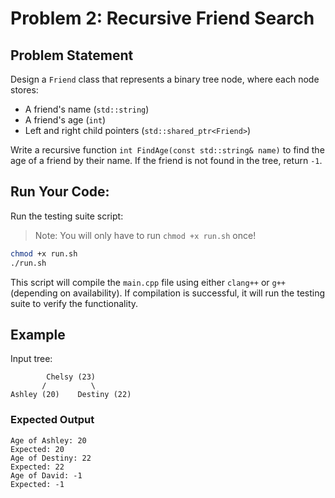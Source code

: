 # Problem 2: Recursive Friend Search

## Problem Statement
Design a `Friend` class that represents a binary tree node, where each node stores:
- A friend's name (`std::string`)
- A friend's age (`int`)
- Left and right child pointers (`std::shared_ptr<Friend>`)

Write a recursive function `int FindAge(const std::string& name)` to find the age of a friend by their name. If the friend is not found in the tree, return `-1`.


## Run Your Code:
Run the testing suite script:
> Note: You will only have to run `chmod +x run.sh` once!
   ```bash
   chmod +x run.sh
   ./run.sh
   ```
This script will compile the `main.cpp` file using either `clang++` or `g++` (depending on availability). If compilation is successful, it will run the testing suite to verify the functionality.


## Example
Input tree:
```
        Chelsy (23)
       /          \
Ashley (20)    Destiny (22)
```

### Expected Output
```
Age of Ashley: 20
Expected: 20
Age of Destiny: 22
Expected: 22
Age of David: -1
Expected: -1
```
